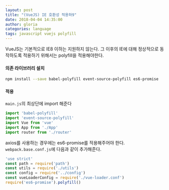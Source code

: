 ```yaml
---
layout: post
title: "(VueJS) IE 호환성 적용하9"
date: 2018-04-04 14:35:00
author: gloria
categories: language
tags: javascript vuejs polyfill
---
```


VueJS는 기본적으로 IE8 이하는 지원하지 않는다.
그 이후의 IE에 대해 정상적으로 동작하도록 적용하기 위해서는 polyfill을 적용해야한다.

#### 의존 라이브러리 설치
```bash
npm install --save babel-polyfill event-source-polyfill es6-promise
```

#### 적용
`main.js`의 최상단에 import 해준다
```javascript
import 'babel-polyfill'
import 'event-source-polyfill'
import Vue from 'vue'
import App from './App'
import router from './router'
```

axios를 사용하는 경우에는 es6-promise를 적용해주어야 한다.
`webpack.base.conf.js`에 다음과 같이 추가해준다.
```javascript
'use strict'
const path = require('path')
const utils = require('./utils')
const config = require('../config')
const vueLoaderConfig = require('./vue-loader.conf')
require('es6-promise').polyfill()
```
